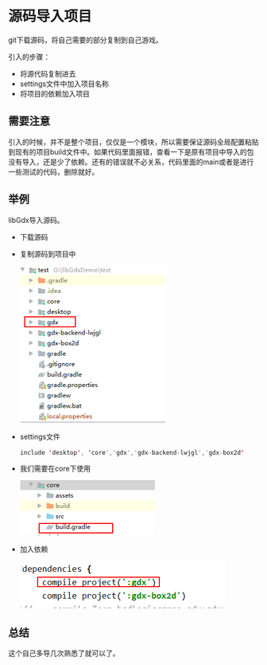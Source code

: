 # 源码导入项目

git下载源码，将自己需要的部分复制到自己游戏。

引入的步骤：

- 将源代码复制进去
- settings文件中加入项目名称
- 将项目的依赖加入项目

## 需要注意

引入的时候，并不是整个项目，仅仅是一个模块，所以需要保证源码全局配置粘贴到现有的项目build文件中。如果代码里面报错，查看一下是原有项目中导入的包没有导入，还是少了依赖。还有的错误就不必关系，代码里面的main或者是进行一些测试的代码，删除就好。

## 举例

libGdx导入源码。

- 下载源码

- 复制源码到项目中

  ![image-20201016175603340](iamges\image-20201016175603340.png)

- settings文件

  ```java
  include 'desktop', 'core','gdx','gdx-backend-lwjgl','gdx-box2d'
  ```

  

- 我们需要在core下使用

  ![image-20201016175714453](iamges\image-20201016175714453.png)

- 加入依赖

  ![image-20201016175936040](iamges\image-20201016175936040.png)


## 总结

这个自己多导几次熟悉了就可以了。